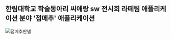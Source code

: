 ## 한림대학교 학술동아리 씨애랑 sw 전시회 라떼팀 애플리케이션 분야 '점메추' 애플리케이션

![점메추판넬](https://github.com/SeulGi0117/latte-2023/assets/117719441/0b471383-78e3-4c7e-a06c-849e71f34dda)
